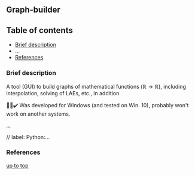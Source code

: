 ## Graph-builder
<a id="top"></a>

## Table of contents

 - [Brief description](#brief-description)
 - ...
 - [References](#references)

### Brief description
<a id="brief-description"></a>

A tool (GUI) to build graphs of mathematical functions ($ℝ\to ℝ$), including interpolation, solving of LAEs, etc., in addition.

🚀🤔✔️ Was developed for Windows (and tested on Win. 10), probably won't work on another systems.

<!-- The label goes: -->
...

// label: Python:...

### References
<a id="references"></a>

[up to top](#top)
